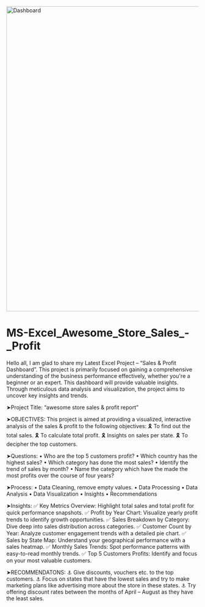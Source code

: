 <img width="1593" height="797" alt="Dashboard" src="https://github.com/user-attachments/assets/b0d95512-f105-4729-a620-862ee3f71075" />

# MS-Excel_Awesome_Store_Sales_-_Profit


Hello all,
I am glad to share my Latest Excel Project – “Sales & Profit Dashboard”.
This project is primarily focused on gaining a comprehensive understanding of the business performance effectively, whether you're a beginner or an expert. This dashboard will provide valuable insights. Through meticulous data analysis and visualization, the project aims to uncover key insights and trends.

➤Project Title: “awesome store sales & profit report”

➤OBJECTIVES:
This project is aimed at providing a visualized, interactive analysis of the sales & profit to the following objectives:
🎗️ To find out the total sales.
🎗️ To calculate total profit.
🎗️ Insights on sales per state.
🎗️ To decipher the top customers.

➤Questions:
• Who are the top 5 customers profit?
• Which country has the highest sales?
• Which category has done the most sales?
• Identify the trend of sales by month? 
• Name the category which have the made the most profits over the course of four years?

➤Process:
• Data Cleaning, remove empty values.
• Data Processing
• Data Analysis
• Data Visualization
• Insights
• Recommendations

➤Insights: 
✅ Key Metrics Overview: Highlight total sales and total profit for quick performance snapshots. 
✅ Profit by Year Chart: Visualize yearly profit trends to identify growth opportunities. 
✅ Sales Breakdown by Category: Dive deep into sales distribution across categories. 
✅ Customer Count by Year: Analyze customer engagement trends with a detailed pie chart. 
✅ Sales by State Map: Understand your geographical performance with a sales heatmap. 
✅ Monthly Sales Trends: Spot performance patterns with easy-to-read monthly trends. 
✅ Top 5 Customers Profits: Identify and focus on your most valuable customers. 

➤RECOMMENDATONS:
⚓ Give discounts, vouchers etc. to the top customers.
⚓ Focus on states that have the lowest sales and try to make marketing plans like advertising more   about the store in these states. 
⚓ Try offering discount rates between the months of April – August as they have the least sales.
